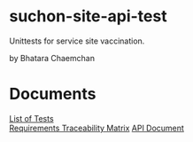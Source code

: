 # suchon-site-api-test
Unittests for service site vaccination.

by Bhatara Chaemchan
# Documents 
[List of Tests](https://github.com/bhatara007/suchon-site-api-test/wiki/List-of-Tests)    
[Requirements Traceability Matrix](https://github.com/bhatara007/suchon-site-api-test/wiki/Requirements-Traceability-Matrix)
[API Document](https://suchonsite-server.herokuapp.com/api-docs/#/)
